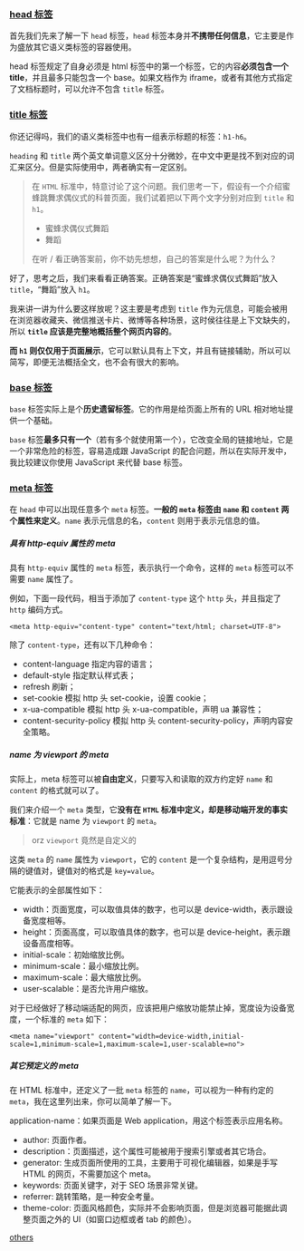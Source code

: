 ### [head 标签](https://developer.mozilla.org/zh-CN/docs/Web/HTML/Element/head)

首先我们先来了解一下 `head` 标签，`head` 标签本身并**不携带任何信息**，它主要是作为盛放其它语义类标签的容器使用。

head 标签规定了自身必须是 html 标签中的第一个标签，它的内容**必须包含一个 title**，并且最多只能包含一个 base。如果文档作为 iframe，或者有其他方式指定了文档标题时，可以允许不包含 `title` 标签。

### [title 标签](https://developer.mozilla.org/zh-CN/docs/Web/HTML/Element/title)


你还记得吗，我们的语义类标签中也有一组表示标题的标签：`h1-h6`。

`heading` 和 `title` 两个英文单词意义区分十分微妙，在中文中更是找不到对应的词汇来区分。但是实际使用中，两者确实有一定区别。

>在 `HTML` 标准中，特意讨论了这个问题。我们思考一下，假设有一个介绍蜜蜂跳舞求偶仪式的科普页面，我们试着把以下两个文字分别对应到 `title` 和 `h1`。
>
>- 蜜蜂求偶仪式舞蹈
>- 舞蹈
>
>在听 / 看正确答案前，你不妨先想想，自己的答案是什么呢？为什么？

好了，思考之后，我们来看看正确答案。正确答案是“蜜蜂求偶仪式舞蹈”放入 `title`，“舞蹈”放入 `h1`。

我来讲一讲为什么要这样放呢？这主要是考虑到 `title` 作为元信息，可能会被用在浏览器收藏夹、微信推送卡片、微博等各种场景，这时侯往往是上下文缺失的，所以 **`title` 应该是完整地概括整个网页内容的**。

**而 `h1` 则仅仅用于页面展示**，它可以默认具有上下文，并且有链接辅助，所以可以简写，即便无法概括全文，也不会有很大的影响。

### [base 标签](https://developer.mozilla.org/zh-CN/docs/Web/HTML/Element/base)

`base` 标签实际上是个**历史遗留标签**。它的作用是给页面上所有的 URL 相对地址提供一个基础。

`base` 标签**最多只有一个**（若有多个就使用第一个），它改变全局的链接地址，它是一个非常危险的标签，容易造成跟 JavaScript 的配合问题，所以在实际开发中，我比较建议你使用 JavaScript 来代替 base 标签。

### [meta 标签](https://developer.mozilla.org/zh-CN/docs/Web/HTML/Element/meta)

在 `head` 中可以出现任意多个 `meta` 标签。**一般的 `meta` 标签由 `name` 和 `content` 两个属性来定义**。`name` 表示元信息的名，`content` 则用于表示元信息的值。

##### 具有 http-equiv 属性的 meta
具有 `http-equiv` 属性的 `meta` 标签，表示执行一个命令，这样的 `meta` 标签可以不需要 `name` 属性了。

例如，下面一段代码，相当于添加了 `content-type` 这个 `http` 头，并且指定了 `http` 编码方式。
```
<meta http-equiv="content-type" content="text/html; charset=UTF-8">
```
除了 `content-type`，还有以下几种命令：

- content-language 指定内容的语言；
- default-style 指定默认样式表；
- refresh 刷新；
- set-cookie 模拟 http 头 set-cookie，设置 cookie；
- x-ua-compatible 模拟 http 头 x-ua-compatible，声明 ua 兼容性；
- content-security-policy 模拟 http 头 content-security-policy，声明内容安全策略。

##### name 为 viewport 的 meta
实际上，meta 标签可以被**自由定义**，只要写入和读取的双方约定好 `name` 和 `content` 的格式就可以了。

我们来介绍一个 `meta` 类型，它**没有在 `HTML` 标准中定义，却是移动端开发的事实标准**：它就是 name 为 `viewport` 的 `meta`。
>orz `viewport` 竟然是自定义的

这类 `meta` 的 `name` 属性为 `viewport`，它的 `content` 是一个复杂结构，是用逗号分隔的键值对，键值对的格式是 `key=value`。

它能表示的全部属性如下：
- width：页面宽度，可以取值具体的数字，也可以是 device-width，表示跟设备宽度相等。
- height：页面高度，可以取值具体的数字，也可以是 device-height，表示跟设备高度相等。
- initial-scale：初始缩放比例。
- minimum-scale：最小缩放比例。
- maximum-scale：最大缩放比例。
- user-scalable：是否允许用户缩放。

对于已经做好了移动端适配的网页，应该把用户缩放功能禁止掉，宽度设为设备宽度，一个标准的 `meta` 如下：
```
<meta name="viewport" content="width=device-width,initial-scale=1,minimum-scale=1,maximum-scale=1,user-scalable=no">
```

##### 其它预定义的 meta
在 HTML 标准中，还定义了一批 `meta` 标签的 `name`，可以视为一种有约定的 `meta`，我在这里列出来，你可以简单了解一下。

application-name：如果页面是 Web application，用这个标签表示应用名称。

- author: 页面作者。
- description：页面描述，这个属性可能被用于搜索引擎或者其它场合。
- generator: 生成页面所使用的工具，主要用于可视化编辑器，如果是手写 HTML 的网页，不需要加这个 meta。
- keywords: 页面关键字，对于 SEO 场景非常关键。
- referrer: 跳转策略，是一种安全考量。
- theme-color: 页面风格颜色，实际并不会影响页面，但是浏览器可能据此调整页面之外的 UI（如窗口边框或者 tab 的颜色）。

[others](http://www.alenqi.site/2018/03/04/complete-tags/)


